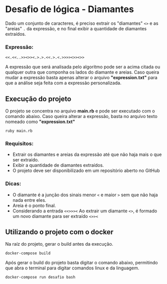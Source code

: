 # Desafio de lógica - Diamantes

Dado um conjunto de caracteres, é preciso extrair os "diamantes"  `<>` e as "areias" `.` da expressão, e no final exibir a quantidade de diamantes extraídos.

### **Expressão:**

```
<<.<<..>><>><.>.>.<<.>.<.>>>><>><>>
```

A expressão que será analisada pelo algoritmo pode ser a acima citada ou qualquer outra que componha os lados do diamante e areias. Caso queira mudar a expressão basta apenas alterar o arquivo **"expression.txt"** para que a análise seja feita com a expressão personalizada.

## Execução do projeto
O projeto se concentra no arquivo **main.rb** e pode ser executado com o comando abaixo. Caso queira alterar a expressão, basta no arquivo texto nomeado como **"expression.txt"**

```
ruby main.rb
```

### **Requisitos:**

- Extrair os diamantes e areias da expressão até que não haja mais o que ser extraído.
- Exibir a quantidade de diamantes extraídos.
- O projeto deve ser disponibilizado em um repositório aberto no GitHub

### **Dicas:**

- O diamante é a junção dos sinais menor `<` e maior `>` sem que não haja nada entre eles.
- Areia é o ponto final.
- Considerando a entrada `<<>>><` Ao extrair um diamante `<>`, é formado um novo diamante para ser extraído `<>><`



## Utilizando o projeto com o docker
Na raíz do projeto, gerar o build antes da execução.

```
docker-compose build
```

Após gerar o build do projeto basta digitar o comando abaixo, permitindo que abra o terminal para digitar comandos linux e da linguagem.

```
docker-compose run desafio bash
```


